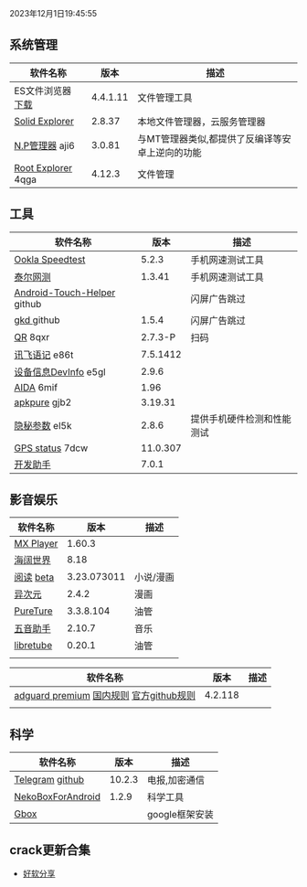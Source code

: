 2023年12月1日19:45:55

## 系统管理

| 软件名称                                                     | 版本     | 描述                                            |
| ------------------------------------------------------------ | -------- | ----------------------------------------------- |
| ES文件浏览器 [下载](https://pan.lanzoub.com/b0f1d7s2h)       | 4.4.1.11 | 文件管理工具                                    |
| [Solid Explorer](https://pan.lanzoub.com/b0f19gdfa)          | 2.8.37   | 本地文件管理器，云服务管理器                    |
| [N.P管理器](https://pan.lanzoub.com/b06m0cevg?pwd=aji6)  aji6 | 3.0.81   | 与MT管理器类似,都提供了反编译等安卓上逆向的功能 |
| [Root Explorer](https://pan.lanzoub.com/b06ll1dfi?pwd=4qga)  4qga | 4.12.3   | 文件管理                                        |



## 工具

| 软件名称                                                     | 版本     | 描述                       |
| ------------------------------------------------------------ | -------- | -------------------------- |
| [Ookla Speedtest](https://pan.lanzoub.com/b0f19i6af)         | 5.2.3    | 手机网速测试工具           |
| [泰尔网测](https://www.coolapk.com/apk/com.knowyou.perception) | 1.3.41   | 手机网速测试工具           |
| [Android-Touch-Helper](https://github.com/zfdang/Android-Touch-Helper/tree/master) github |          | 闪屏广告跳过               |
| [gkd ](https://github.com/gkd-kit/gkd) github                | 1.5.4    | 闪屏广告跳过               |
| [QR](https://www.lanzoub.com/b06lnskqf?pwd=8qxr)  8qxr       | 2.7\.3-P | 扫码                       |
| [讯飞语记](https://pan.lanzoub.com/b06llc0sj?pwd=e86t) e86t  | 7.5.1412 |                            |
| [设备信息DevInfo](https://pan.lanzoub.com/b06mcp2le?pwd=e5gl)  e5gl | 2.9.6    |                            |
| [AIDA](https://www.lanzoub.com/b06lo9kqh?pwd=6mif)  6mif     | 1.96     |                            |
| [apkpure](https://www.lanzoub.com/b06ljuo9a?pwd=gjb2)  gjb2  | 3.19.31  |                            |
| [隐秘参数](https://myqqjd.lanzoub.com/b06mhavbi?pwd=el5k)  el5k | 2.8.6    | 提供手机硬件检测和性能测试 |
| [GPS status](https://myqqjd.lanzoub.com/b06ltxx5i?pwd=7dcw)  7dcw | 11.0.307 |                            |
| [开发助手](https://pan.lanzoub.com/b06lmdxmd)                | 7.0.1    |                            |



## 影音娱乐

| 软件名称                                                     | 版本        | 描述      |
| ------------------------------------------------------------ | ----------- | --------- |
| [MX Player](https://pan.lanzoub.com/b0f19eo3c)               | 1.60.3      |           |
| [海阔世界](https://haikuo.lanzoub.com/u/GoldRiver)           | 8.18        |           |
| [阅读](https://www.coolapk.com/apk/256030) [beta](https://www.lanzoub.com/b01rgkhhe) | 3.23.073011 | 小说/漫画 |
| [异次元](https://www.lanzoub.com/b595600)                    | 2.4.2       | 漫画      |
| [PureTure](https://pan.lanzoub.com/b0f2lkrab)                | 3.3.8.104   | 油管      |
| [五音助手](https://www.lanzoub.com/b00nbytqj)                | 2.10.7      | 音乐      |
| [libretube](https://github.com/libre-tube/LibreTube/releases) | 0.20.1      | 油管      |
|                                                              |             |           |





| 软件名称                                                     | 版本    | 描述 |
| ------------------------------------------------------------ | ------- | ---- |
| [adguard premium](https://pan.lanzoub.com/b0f19420h) [国内规则](https://adguardteam.github.io/HostlistsRegistry/assets/filter_29.txt)  [官方github规则](https://github.com/AdguardTeam/HostlistsRegistry) | 4.2.118 |      |
|                                                              |         |      |



## 科学

| 软件名称                                                     | 版本   | 描述           |
| ------------------------------------------------------------ | ------ | -------------- |
| [Telegram](https://telegram.org/android)  [github](https://github.com/DrKLO/Telegram) | 10.2.3 | 电报,加密通信  |
| [NekoBoxForAndroid](https://github.com/MatsuriDayo/NekoBoxForAndroid) | 1.2.9  | 科学工具       |
| [Gbox](https://www.gboxlab.com/)                             |        | google框架安装 |

## crack更新合集

- [好软分享](https://yoyodadada.lanzoui.com/u/yoyodadada)
